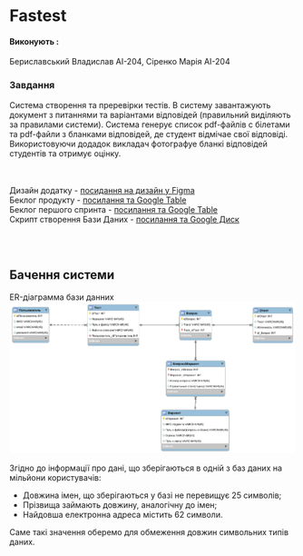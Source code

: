 # Fastest

#### Виконують :
Бериславський Владислав АІ-204, Сіренко Марія АІ-204
### Завдання
Система створення та преревірки тестів. В систему завантажують документ з питаннями та варіантами відповідей (правильний виділяють за правилами системи).
Система генерує список pdf-файлів с білетами та pdf-файли з бланками відповідей, де студент відмічае свої відповіді. 
Використовуючи додадок викладач фотографуе бланкі відповідей студентів та отримує оцінку.

<br><br>
Дизайн додатку - [посидання на дизайн у Figma](https://www.figma.com/file/qmm2YXCDbmeLv3oH59SU7Q/Untitled?node-id=0%3A1) <br>
Беклог продукту - [посилання та Google Table](https://docs.google.com/spreadsheets/d/1UuI6Cx85vHR5UQqz2wBgwwStmLcmdR46wQpE9lVLe_0/edit?usp=sharing) <br>
Беклог першого спринта - [посилання та Google Table](https://docs.google.com/spreadsheets/d/1LliFfLlcia2bYayfSoojQYUXv9Tpz1fcZ5TrDVyhLJg/edit?usp=sharing)<br>
Скрипт створення Бази Даних - [посилання та Google Диск](https://drive.google.com/file/d/1uK-W2XiGN-MXVPmWYgcTwCwHwt-3rQJI/view?usp=sharing)<br>

<br><br>
## Бачення системи
ER-діаграмма бази данних
![Диаграма](https://github.com/mariiasirenko2/Fastest/blob/master/img/ER_diagramm_Fastest.png)


Згідно до інформації про дані, що зберігаються в одній з баз даних на мільйони користувачів:
<ul>
  <li>Довжина імен, що зберігаються у базі не перевищує 25 символів;</li>
  <li>Прізвища займають довжину, аналогічну до імен;</li>
  <li>Найдовша електронна адреса містить 62 символи.</li>
 </ul>
 Саме такі значення оберемо для обмеження довжин символьних типів даних.
